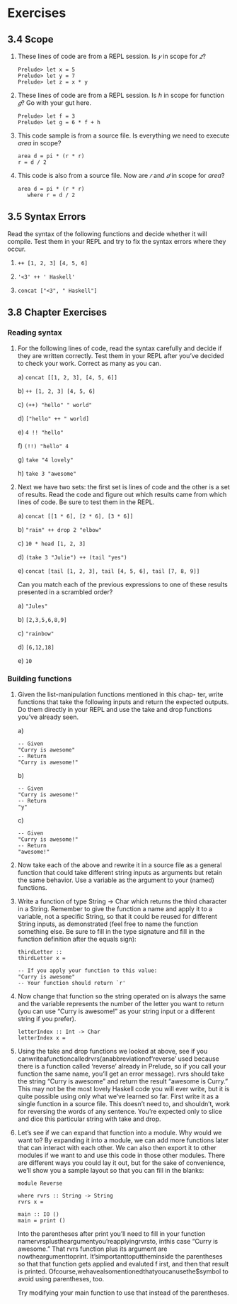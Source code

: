 # Exercises
## 3.4 Scope

1. These lines of code are from a REPL session. Is _𝑦_ in scope for _𝑧_?

   ```
   Prelude> let x = 5
   Prelude> let y = 7
   Prelude> let z = x * y
   ```

2. These lines of code are from a REPL session. Is _h_ in scope for function _𝑔_? Go with your gut here.

   ```
   Prelude> let f = 3
   Prelude> let g = 6 * f + h
   ```

3. This code sample is from a source file. Is everything we need to execute _area_ in scope?

   ```
   area d = pi * (r * r)
   r = d / 2
   ```

4. This code is also from a source file. Now are _𝑟_ and _𝑑_ in scope for _area_?

   ```
   area d = pi * (r * r)
      where r = d / 2
   ```

## 3.5 Syntax Errors

Read the syntax of the following functions and decide whether it will compile. Test them in your REPL and try to fix the syntax errors where they occur.

1. `++ [1, 2, 3] [4, 5, 6]`

2. `'<3' ++ ' Haskell'`

3. `concat ["<3", " Haskell"]`

## 3.8 Chapter Exercises

### Reading syntax

1. For the following lines of code, read the syntax carefully and decide if they are written correctly. Test them in your REPL after you’ve decided to check your work. Correct as many as you can.

   a) `concat [[1, 2, 3], [4, 5, 6]]`

   b) `++ [1, 2, 3] [4, 5, 6]`

   c) `(++) "hello" " world"`

   d) `["hello" ++ " world]`

   e) `4 !! "hello"`

   f) `(!!) "hello" 4`

   g) `take "4 lovely"`

   h) `take 3 "awesome"`


2. Next we have two sets: the first set is lines of code and the other is a set of results. Read the code and figure out which results came from which lines of code. Be sure to test them in the REPL.

   a) `concat [[1 * 6], [2 * 6], [3 * 6]]`

   b) `"rain" ++ drop 2 "elbow"`

   c) `10 * head [1, 2, 3]`

   d) `(take 3 "Julie") ++ (tail "yes")`

   e) `concat [tail [1, 2, 3], tail [4, 5, 6], tail [7, 8, 9]]`

   Can you match each of the previous expressions to one of these results presented in a scrambled order?

   a) `"Jules"`

   b) `[2,3,5,6,8,9]`

   c) `"rainbow"`

   d) `[6,12,18]`

   e) `10`

### Building functions

1. Given the list-manipulation functions mentioned in this chap- ter, write functions that take the following inputs and return the expected outputs. Do them directly in your REPL and use the take and drop functions you’ve already seen.

   a)
      ```
      -- Given
      "Curry is awesome"
      -- Return
      "Curry is awesome!"
      ```

   b)
      ```
      -- Given
      "Curry is awesome!"
      -- Return
      "y"
      ```

   c)
      ```
      -- Given
      "Curry is awesome!"
      -- Return
      "awesome!"
      ```
2. Now take each of the above and rewrite it in a source file as a general function that could take different string inputs as arguments but retain the same behavior. Use a variable as the argument to your (named) functions.

3. Write a function of type String -> Char which returns the third character in a String. Remember to give the function a name and apply it to a variable, not a specific String, so that it could be reused for different String inputs, as demonstrated (feel free to name the function something else. Be sure to fill in the type signature and fill in the function definition after the equals sign):
    ```
    thirdLetter ::
    thirdLetter x =
    ```

    ```
    -- If you apply your function to this value:
    "Curry is awesome"
    -- Your function should return `r'
    ```
4. Now change that function so the string operated on is always the same and the variable represents the number of the letter you want to return (you can use “Curry is awesome!” as your string input or a different string if you prefer).
    ```
    letterIndex :: Int -> Char
    letterIndex x =
    ```
5. Using the take and drop functions we looked at above, see if you canwriteafunctioncalledrvrs(anabbreviationof‘reverse’ used because there is a function called ‘reverse’ already in Prelude, so if you call your function the same name, you’ll get an error message). rvrs should take the string “Curry is awesome” and return the result “awesome is Curry.” This may not be the most lovely Haskell code you will ever write, but it is quite possible using only what we’ve learned so far. First write it as a single function in a source file. This doesn’t need to, and shouldn’t, work for reversing the words of any sentence. You’re expected only to slice and dice this particular string with take and drop.

6. Let’s see if we can expand that function into a module. Why would we want to? By expanding it into a module, we can add more functions later that can interact with each other. We can also then export it to other modules if we want to and use this code in those other modules. There are different ways you could lay it out, but for the sake of convenience, we’ll show you a sample layout so that you can fill in the blanks:
    ```
    module Reverse

    where rvrs :: String -> String
    rvrs x =

    main :: IO ()
    main = print ()
    ```
    Into the parentheses after print you’ll need to fill in your function namervrsplustheargumentyou’reapplyingrvrsto, inthis case “Curry is awesome.” That rvrs function plus its argument are nowtheargumenttoprint. It’simportanttoputtheminside the parentheses so that that function gets applied and evaluted f irst, and then that result is printed. Ofcourse,wehavealsomentionedthatyoucanusethe$symbol to avoid using parentheses, too.

    Try modifying your main function to use that instead of the parentheses.